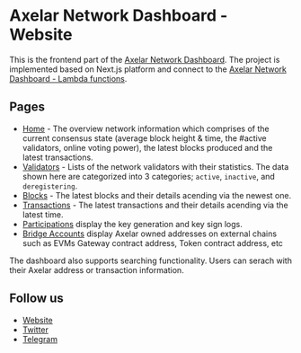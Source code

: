 # Axelar Network Dashboard - Website

This is the frontend part of the [Axelar Network Dashboard](https://axelarscan.io). The project is implemented based on Next.js platform and connect to the [Axelar Network Dashboard - Lambda functions](https://github.com/CoinHippo-Labs/axelar-network-dashboard-lambda).

## Pages
- [Home](https://axelarscan.io) - The overview network information which comprises of the current consensus state (average block height & time, the #active validators, online voting power), the latest blocks produced and the latest transactions.
- [Validators](https://axelarscan.io/validators) - Lists of the network validators with their statistics. The data shown here are categorized into 3 categories; `active`, `inactive`, and `deregistering`.  
- [Blocks](https://axelarscan.io/blocks) - The latest blocks and their details acending via the newest one. 
- [Transactions](https://axelarscan.io/transactions) - The latest transactions and their details acending via the latest time. 
- [Participations](https://axelarscan.io/participations) display the key generation and key sign logs.
- [Bridge Accounts](https://axelarscan.io/bridge-accounts) display Axelar owned addresses on external chains such as EVMs Gateway contract address, Token contract address, etc

The dashboard also supports searching functionality. Users can serach with their Axelar address or transaction information.

## Follow us
- [Website](https://coinhippo.io)
- [Twitter](https://twitter.com/coinhippoHQ)
- [Telegram](https://t.me/CoinHippoChannel)
